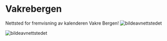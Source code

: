 # Vakrebergen
Nettsted for fremvisning av kalenderen Vakre Bergen! 
![bildeavnettstedet](https://github.com/h181221/Vakrebergen/Vakre.JPG?raw=true)

![bildeavnettstedet](https://github.com/h181221/Vakrebergen/Capture.JPG?raw=true)
